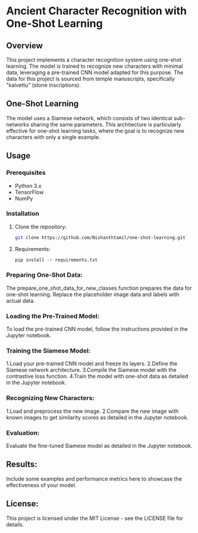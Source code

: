 # Ancient Character Recognition with One-Shot Learning

## Overview
This project implements a character recognition system using one-shot learning. The model is trained to recognize new characters with minimal data, leveraging a pre-trained CNN model adapted for this purpose. The data for this project is sourced from temple manuscripts, specifically "kalvettu" (stone inscriptions).

## One-Shot Learning
The model uses a Siamese network, which consists of two identical sub-networks sharing the same parameters. This architecture is particularly effective for one-shot learning tasks, where the goal is to recognize new characters with only a single example.

## Usage

### Prerequisites
- Python 3.x
- TensorFlow
- NumPy

### Installation
1. Clone the repository:
   ```bash
   git clone https://github.com/Nishanthtamil/one-shot-learning.git
2. Requirements:
   ```bash
   pip install -r requirements.txt
### Preparing One-Shot Data:
The prepare_one_shot_data_for_new_classes function prepares the data for one-shot learning. Replace the placeholder image data and labels with actual data.

### Loading the Pre-Trained Model:
To load the pre-trained CNN model, follow the instructions provided in the Jupyter notebook.

### Training the Siamese Model:
1.Load your pre-trained CNN model and freeze its layers.
2.Define the Siamese network architecture.
3.Compile the Siamese model with the contrastive loss function.
4.Train the model with one-shot data as detailed in the Jupyter notebook.
### Recognizing New Characters:
1.Load and preprocess the new image.
2.Compare the new image with known images to get similarity scores as detailed in the Jupyter notebook.
### Evaluation:
Evaluate the fine-tuned Siamese model as detailed in the Jupyter notebook.

## Results:
Include some examples and performance metrics here to showcase the effectiveness of your model.

## License:
This project is licensed under the MIT License - see the LICENSE file for details.
